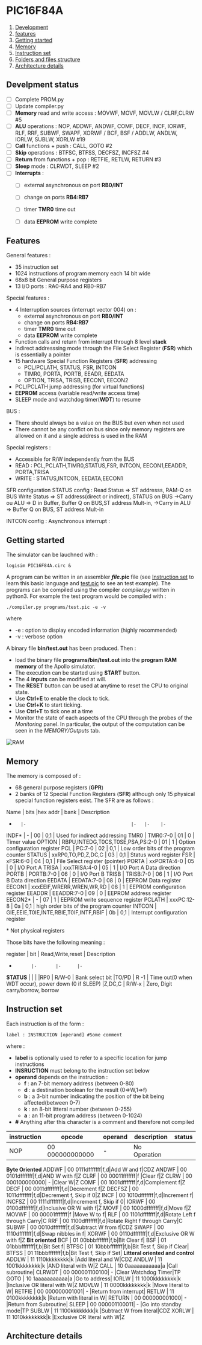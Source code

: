 # PIC16F84A

1. [Development](#development-status)
1. [features](#features)
1. [Getting started](#getting-started)
2. [Memory](#memory)
1. [Instruction set](#instruction-set)
1. [Folders and files structure](#folders-and-files-structure)
1. [Architecture details](#architecture-details)

## Develpment status

- [ ] Complete PROM.py
- [ ] Update compiler.py
- [ ] **Memory** read and write access : MOVWF, MOVF, MOVLW / CLRF,CLRW #5
- [ ] **ALU** operations : NOP, ADDWF, ANDWF, COMF, DECF, INCF, IORWF, RLF, RRF, SUBWF, SWAPF, XORWF  /  BCF, BSF /  ADDLW, ANDLW, IORLW, SUBLW, XORLW #19
- [ ] **Call** functions + push : CALL, GOTO #2
- [ ] **Skip** operations : BTFSC, BTFSS, DECFSZ, INCFSZ #4
- [ ] **Return** from functions + pop : RETFIE, RETLW, RETURN #3
- [ ] **Sleep** mode : CLRWDT, SLEEP #2
- [ ] **Interrupts** : 
    - [ ] external asynchronous on port **RB0/INT**
    - [ ] change on ports **RB4:RB7**
    - [ ] timer **TMR0** time out
    - [ ] data **EEPROM** write complete


## Features

General features : 

- 35 instruction set
- 1024 instructions of program memory each 14 bit wide
- 68x8 bit General purpose registers
- 13 I/O ports : RA0-RA4 and RB0-RB7

Special features : 

- 4 Interruption sources (interrupt vector 004) on : 
    - external asynchronous on port **RB0/INT**
    - change on ports **RB4:RB7**
    - timer **TMR0** time out
    - data **EEPROM** write complete
- Function calls and return from interrupt through 8 level **stack**
- Indirect addresssing mode through the File Select Register (**FSR**) which is essentially a pointer
- 15 hardware Special Function Registers (**SFR**) addressing 
    - PCL/PCLATH, STATUS, FSR, INTCON
    - TIMR0,  PORTA, PORTB, EEADR,  EEDATA
    - OPTION, TRISA, TRISB, EECON1, EECON2
- PCL/PCLATH jump addressing (for virtual functions)
- **EEPROM** access (variable read/write access time)
- SLEEP mode and watchdog timer(**WDT**) to resume


BUS : 
- There should always be a value on the BUS but even when not used
- There cannot be any conflct on bus since only memory registers are allowed on it and a single address is used in the RAM 

Special registers : 
- Accessible for R/W independently from the BUS 
- READ  : PCL,PCLATH,TIMR0,STATUS,FSR, INTCON, EECON1,EEADDR, PORTA,TRISA
- WRITE : STATUS,INTCON, EEDATA,EECON1

SFR configuration
STATUS config : 
Read Status  => ST addresss, RAM-Q on BUS 
Write Status => ST address(direct or indirect), STATUS on BUS 
->Carry ou ALU => D in Buffer, Buffer Q on BUS,ST address Mult-in, 
->Carry in ALU => Buffer Q on BUS, ST address Mult-in 

INTCON config : 
Asynchronous interrupt : 


## Getting started

The simulator can be lauchned with : 

    logisim PIC16F84A.circ &
A program can be written in an assembler ***file*.pic** file (see 
[Instruction set](#instruction-set) to learn this basic language and 
[test.pic](#) to see an test example).
The programs can be compiled using the compiler *compiler.py* written in
python3. For example the test program would be compiled with : 

    ./compiler.py programs/test.pic -e -v
where 
- -e : option to display encoded information (highly recommended)
- -v : verbose option

A binary file **bin/test.out** has been produced. Then :
- load the binary file **programs/bin/test.out** into the **program RAM memory** of the Apollo simulator.
- The execution can be started using **START** button.
- The 4 **inputs** can be modified at will.
- The **RESET** button can be used at anytime to reset the CPU to original state.
- Use **Ctrl+E** to enable the clock to tick.
- Use **Ctrl+K** to start ticking.
- Use **Ctrl+T** to tick one at a time
- Monitor the state of each aspects of the CPU through the probes of the *Monitoring* panel. In particular, the output of the computation can be seen in the *MEMORY/Outputs* tab.

![RAM](file:///home/ronan/Documents/github/electronics/logisim/PIC16F84A/doc/PIC16F84A.png)


## Memory

The memory is composed of : 
- 68 general purpose registers (**GPR**)
- 2 banks of 12 Special Function Registers (**SFR**) although only 15 physical special function registers exist. The SFR are as follows : 

Name    | bits                                   |hex addr | bank | Description                 
-       |-                                       |-   |-    |-                                  
INDF*   | -                                      | 00 | 0,1 | Used for indirect addressing
TMR0    | TMR0:7-0                               | 01 | 0   | Timer value
OPTION  | RBPU,INTEDG,T0CS,T0SE,PSA,PS:2-0       | 01 | 1   | Option configuration register 
PCL     | PC:7-0                                 | 02 | 0,1 | Low order bits of the program counter
STATUS  | xxRP0,TO,PD,Z,DC,C                     | 03 | 0,1 | Status word register
FSR     | xFSR:6-0                               | 04 | 0,1 | File Select register (pointer)
PORTA   | xxPORTA:4-0                            | 05 | 0   | I/O Port A
TRISA   | xxxTRISA:4-0                           | 05 | 1   | I/O Port A Data direction
PORTB   | PORTB:7-0                              | 06 | 0   | I/O Port B
TRISB   | TRISB:7-0                              | 06 | 1   | I/O Port B Data direction
EEDATA  | EEDATA:7-0                             | 08 | 0   | EEPROM Data register
EECON1  | xxxEEIF,WRERR,WREN,WR,RD               | 08 | 1   | EEPROM configuration register
EEADDR  | EEADDR:7-0                             | 09 | 0   | EEPROM address register
EECON2* | -                                      | 07 | 1   | EEPROM write sequence register
PCLATH  | xxxPC:12-8                             | 0a | 0,1 | high order bits of the program counter
INTCON  | GIE,EEIE,T0IE,INTE,RBIE,T0IF,INTF,RBIF | 0b | 0,1 | Interrupt configuration register

\* Not physical registers

Those bits have the following meaning : 

register    | bit    | Read,Write,reset | Description                
-           |-       |-      |-                                      
**STATUS**  |        |       |
            |RP0     | R/W-0 | Bank select bit
            |TO/PD   | R  -1 | Time out(0 when WDT occur), power down (0 if SLEEP)
            |Z,DC,C  | R/W-x | Zero, Digit carry/borrow, borrow


## Instruction set

Each instruction is of the form : 

    label : INSTRUCTION [operand] #Some comment
where : 
- **label** is optionally used to refer to a specific location for jump instructions
- **INSRUCTION** must belong to the instruction set below
- **operand** depends on the instruction : 
    - **f** : an 7-bit memory address (between 0-80)
    - **d** : a destination boolean for the result (0=>W,1=>f)
    - **b** : a 3-bit number indicating the position of the bit being affected(between 0-7)
    - **k** : an 8-bit litteral number (between 0-255)
    - **a** : an 11-bit program address (between 0-1024)
- **\#** Anything after this character is a comment and therefore not compiled


instruction|opcode|operand|description|status
-----------|------|-------|-----------|------
NOP     | 00 000000000000| - |No Operation|
**Byte Oriented**
ADDWF   | 00 0111dfffffff|f,d|Add W and f|CDZ
ANDWF   | 00 0101dfffffff|f,d|AND W with f|Z
CLRF    | 00 00011fffffff|f  |Clear f|Z
CLRW    | 00 000100000000| - |Clear W|Z
COMF    | 00 1001dfffffff|f,d|Complement f|Z
DECF    | 00 0011dfffffff|f,d|Decrement f|Z
DECFSZ  | 00 1011dfffffff|f,d|Decrement f, Skip if 0|Z
INCF    | 00 1010dfffffff|f,d|Increment f|
INCFSZ  | 00 1111dfffffff|f,d|Increment f, Skip if 0|
IORWF   | 00 0100dfffffff|f,d|Inclusive OR W with f|Z
MOVF    | 00 1000dfffffff|f,d|Move f|Z
MOVWF   | 00 00001fffffff|f  |Move W to f|
RLF     | 00 1101dfffffff|f,d|Rotate Left f through Carry|C
RRF     | 00 1100dfffffff|f,d|Rotate Right f through Carry|C
SUBWF   | 00 0010dfffffff|f,d|Subtract W from f|CDZ
SWAPF   | 00 1110dfffffff|f,d|Swap nibbles in f|
XORWF   | 00 0110dfffffff|f,d|Exclusive OR W with f|Z
**Bit oriented**
BCF     | 01 00bbbfffffff|f,b|Bit Clear f|
BSF     | 01 01bbbfffffff|f,b|Bit Set f|
BTFSC   | 01 10bbbfffffff|f,b|Bit Test f, Skip if Clear|
BTFSS   | 01 11bbbfffffff|f,b|Bit Test f, Skip if Set|
**Litteral oriented and control**
ADDLW   | 11 1110kkkkkkkk|k  |Add literal and W|CDZ
ANDLW   | 11 1001kkkkkkkk|k  |AND literal with W|Z
CALL    | 10 0aaaaaaaaaaa|a  |Call subroutine|
CLRWDT  | 00 000001100100| - |Clear Watchdog Timer|TP
GOTO    | 10 1aaaaaaaaaaa|a  |Go to address|
IORLW   | 11 1000kkkkkkkk|k  |Inclusive OR literal with W|Z
MOVLW   | 11 0000kkkkkkkk|k  |Move literal to W|
RETFIE  | 00 000000001001| - |Return from interrupt|
RETLW   | 11 0100kkkkkkkk|k  |Return with literal in W|
RETURN  | 00 000000001000| - |Return from Subroutine|
SLEEP   | 00 000001100011| - |Go into standby mode|TP
SUBLW   | 11 1100kkkkkkkk|k  |Subtract W from literal|CDZ
XORLW   | 11 1010kkkkkkkk|k  |Exclusive OR literal with W|Z




  ## Architecture details